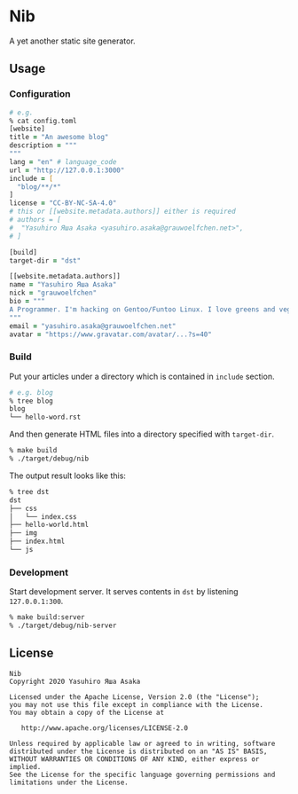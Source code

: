 # Nib

A yet another static site generator.

## Usage

### Configuration

```zsh
# e.g.
% cat config.toml
[website]
title = "An awesome blog"
description = """
"""
lang = "en" # language_code
url = "http://127.0.0.1:3000"
include = [
  "blog/**/*"
]
license = "CC-BY-NC-SA-4.0"
# this or [[website.metadata.authors]] either is required
# authors = [
#  "Yasuhiro Яша Asaka <yasuhiro.asaka@grauwoelfchen.net>",
# ]

[build]
target-dir = "dst"

[[website.metadata.authors]]
name = "Yasuhiro Яша Asaka"
nick = "grauwoelfchen"
bio = """
A Programmer. I'm hacking on Gentoo/Funtoo Linux. I love greens and vegetables.
"""
email = "yasuhiro.asaka@grauwoelfchen.net"
avatar = "https://www.gravatar.com/avatar/...?s=40"
```

### Build

Put your articles under a directory which is contained in `include` section.

```zsh
# e.g. blog
% tree blog
blog
└── hello-word.rst
```

And then generate HTML files into a directory specified with `target-dir`.

```zsh
% make build
% ./target/debug/nib
```

The output result looks like this:

```zsh
% tree dst
dst
├── css
│   └── index.css
├── hello-world.html
├── img
├── index.html
└── js
```

### Development

Start development server. It serves contents in `dst` by listening
`127.0.0.1:300`.

```zsh
% make build:server
% ./target/debug/nib-server
```


## License

```text
Nib
Copyright 2020 Yasuhiro Яша Asaka

Licensed under the Apache License, Version 2.0 (the "License");
you may not use this file except in compliance with the License.
You may obtain a copy of the License at

   http://www.apache.org/licenses/LICENSE-2.0

Unless required by applicable law or agreed to in writing, software
distributed under the License is distributed on an "AS IS" BASIS,
WITHOUT WARRANTIES OR CONDITIONS OF ANY KIND, either express or implied.
See the License for the specific language governing permissions and
limitations under the License.
```
